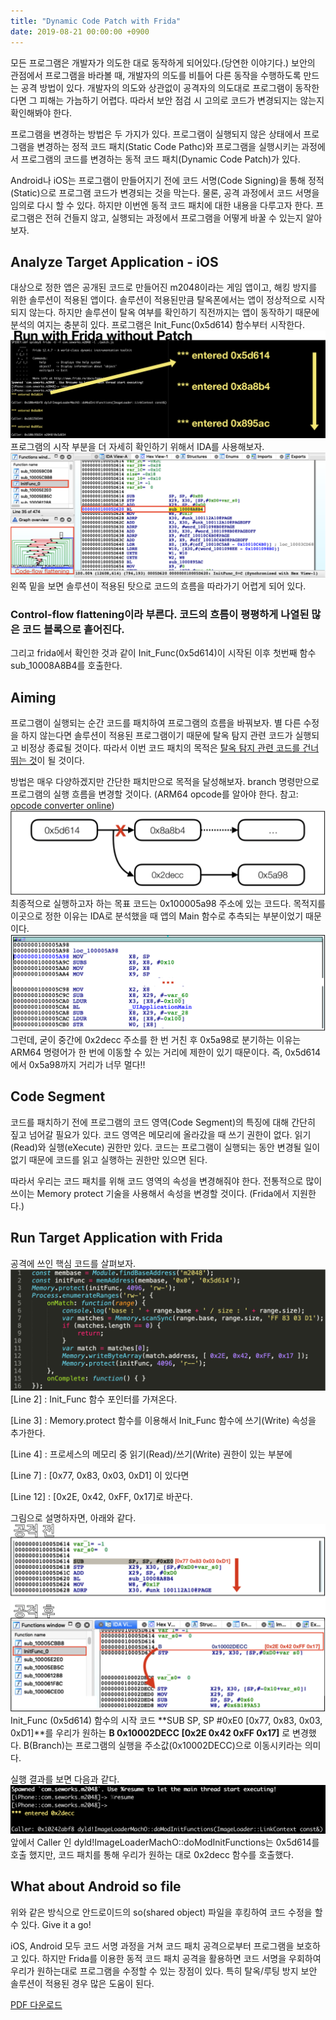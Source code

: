 ```yaml
---
title: "Dynamic Code Patch with Frida"
date: 2019-08-21 00:00:00 +0900
---
```


모든 프로그램은 개발자가 의도한 대로 동작하게 되어있다.(당연한 이야기다.) 보안의 관점에서 프로그램을 바라볼 때, 개발자의 의도를 비틀어 다른 동작을 수행하도록 만드는 공격 방법이 있다. 개발자의 의도와 상관없이 공격자의 의도대로 프로그램이 동작한다면 그 피해는 가늠하기 어렵다. 따라서 보안 점검 시 고의로 코드가 변경되지는 않는지 확인해봐야 한다.

프로그램을 변경하는 방법은 두 가지가 있다. 프로그램이 실행되지 않은 상태에서 프로그램을 변경하는 정적 코드 패치(Static Code Pathc)와 프로그램을 실행시키는 과정에서 프로그램의 코드를 변경하는 동적 코드 패치(Dynamic Code Patch)가 있다.

Android나 iOS는 프로그램이 만들어지기 전에 코드 서명(Code Signing)을 통해 정적(Static)으로 프로그램 코드가 변경되는 것을 막는다. 물론, 공격 과정에서 코드 서명을 임의로 다시 할 수 있다. 하지만 이번엔 동적 코드 패치에 대한 내용을 다루고자 한다. 프로그램은 전혀 건들지 않고, 실행되는 과정에서 프로그램을 어떻게 바꿀 수 있는지 알아보자.

## Analyze Target Application - iOS
대상으로 정한 앱은 공개된 코드로 만들어진 m2048이라는 게임 앱이고, 해킹 방지를 위한 솔루션이 적용된 앱이다.
솔루션이 적용된만큼 탈옥폰에서는 앱이 정상적으로 시작되지 않는다. 하지만 솔루션이 탈옥 여부를 확인하기 직전까지는 앱이 동작하기 때문에 분석의 여지는 충분히 있다.
프로그램은 Init_Func(0x5d614) 함수부터 시작한다.
![00](/assets/images/posts/20190821DynamicCodePatchWithFrida/00.png)
프로그램의 시작 부분을 더 자세히 확인하기 위해서 IDA를 사용해보자.
![01](/assets/images/posts/20190821DynamicCodePatchWithFrida/01.png)
왼쪽 밑을 보면 솔루션이 적용된 탓으로 코드의 흐름을 따라가기 어렵게 되어 있다.
### Control-flow flattening이라 부른다. 코드의 흐름이 평평하게 나열된 많은 코드 블록으로 흩어진다.
그리고 frida에서 확인한 것과 같이 Init_Func(0x5d614)이 시작된 이후 첫번째 함수 sub_10008A8B4를 호출한다.

## Aiming
프로그램이 실행되는 순간 코드를 패치하여 프로그램의 흐름을 바꿔보자.
별 다른 수정을 하지 않는다면 솔루션이 적용된 프로그램이기 때문에 탈옥 탐지 관련 코드가 실행되고 비정상 종료될 것이다. 따라서 이번 코드 패치의 목적은 <U>탈옥 탐지 관련 코드를 건너 뛰는 것</U>이 될 것이다.

방법은 매우 다양하겠지만 간단한 패치만으로 목적을 달성해보자. branch 명령만으로 프로그램의 실행 흐름을 변경할 것이다. (ARM64 opcode를 알아야 한다. 참고: [opcode converter online](http://armconverter.com/))
![02](/assets/images/posts/20190821DynamicCodePatchWithFrida/02.png)
최종적으로 실행하고자 하는 목표 코드는 0x100005a98 주소에 있는 코드다. 목적지를 이곳으로 정한 이유는 IDA로 분석했을 때 앱의 Main 함수로 추측되는 부분이었기 때문이다.
![03](/assets/images/posts/20190821DynamicCodePatchWithFrida/03.png)
그런데, 굳이 중간에 0x2decc 주소를 한 번 거친 후 0x5a98로 분기하는 이유는 ARM64 명령어가 한 번에 이동할 수 있는 거리에 제한이 있기 때문이다. 즉, 0x5d614에서 0x5a98까지 거리가 너무 멀다!!

## Code Segment
코드를 패치하기 전에 프로그램의 코드 영역(Code Segment)의 특징에 대해 간단히 짚고 넘어갈 필요가 있다. 코드 영역은 메모리에 올라갔을 때 쓰기 권한이 없다. 읽기(Read)와 실행(eXecute) 권한만 있다. 코드는 프로그램이 실행되는 동안 변경될 일이 없기 때문에 코드를 읽고 실행하는 권한만 있으면 된다.

따라서 우리는 코드 패치를 위해 코드 영역의 속성을 변경해줘야 한다. 전통적으로 많이 쓰이는 Memory protect 기술을 사용해서 속성을 변경할 것이다. (Frida에서 지원한다.)

## Run Target Application with Frida
공격에 쓰인 핵심 코드를 살펴보자.
![04](/assets/images/posts/20190821DynamicCodePatchWithFrida/04.png)
[Line 2] : Init_Func 함수 포인터를 가져온다.

[Line 3] : Memory.protect 함수를 이용해서 Init_Func 함수에 쓰기(Write) 속성을 추가한다.

[Line 4] :  프로세스의 메모리 중 읽기(Read)/쓰기(Write) 권한이 있는 부분에

[Line 7] : [0x77, 0x83, 0x03, 0xD1] 이 있다면

[Line 12] : [0x2E, 0x42, 0xFF, 0x17]로 바꾼다.

그림으로 설명하자면, 아래와 같다.
![05](/assets/images/posts/20190821DynamicCodePatchWithFrida/05.png)
Init_Func (0x5d614) 함수의 시작 코드 **SUB SP, SP #0xE0 [0x77, 0x83, 0x03, 0xD1]**를 우리가 원하는 **B 0x10002DECC [0x2E 0x42 0xFF 0x17]** 로 변경했다. B(Branch)는 프로그램의 실행을 주소값(0x10002DECC)으로 이동시키라는 의미다.

실행 결과를 보면 다음과 같다.
![06](/assets/images/posts/20190821DynamicCodePatchWithFrida/06.png)
앞에서 Caller 인 dyld!ImageLoaderMachO::doModInitFunctions는 0x5d614를 호출 했지만, 코드 패치를 통해 우리가 원하는 대로 0x2decc 함수를 호출했다.

## What about Android so file

위와 같은 방식으로 안드로이드의 so(shared object) 파일을 후킹하여 코드 수정을 할 수 있다. Give it a go!

iOS, Android 모두 코드 서명 과정을 거쳐 코드 패치 공격으로부터 프로그램을 보호하고 있다. 하지만 Frida를 이용한 동적 코드 패치 공격을 활용하면 코드 서명을 우회하여 우리가 원하는대로 프로그램을 수정할 수 있는 장점이 있다. 특히 탈옥/루팅 방지 보안 솔루션이 적용된 경우 많은 도움이 된다.

[PDF 다운로드](/assets/images/posts/20190821DynamicCodePatchWithFrida/DynamicCodePatchWithFrida.pdf)